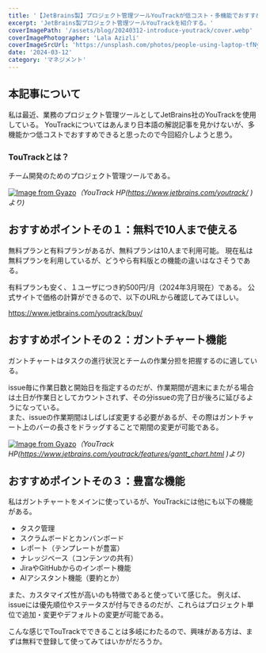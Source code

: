 ```yaml
---
title: '【JetBrains製】プロジェクト管理ツールYouTrackが低コスト・多機能でおすすめ'
excerpt: 'JetBrains製プロジェクト管理ツールYouTrackを紹介する。'
coverImagePath: '/assets/blog/20240312-introduce-youtrack/cover.webp'
coverImagePhotographer: 'Lala Azizli'
coverImageSrcUrl: 'https://unsplash.com/photos/people-using-laptop-tfNyTfJpKvc'
date: '2024-03-12'
category: 'マネジメント'
---
```


## 本記事について

私は最近、業務のプロジェクト管理ツールとしてJetBrains社のYouTrackを使用している。
YouTrackについてはあんまり日本語の解説記事を見かけないが、多機能かつ低コストでおすすめできると思ったので今回紹介しようと思う。

### TouTrackとは？

チーム開発のためのプロジェクト管理ツールである。

[![Image from Gyazo](https://i.gyazo.com/0742e81eae520c12fa5441a880529779.jpg)](https://gyazo.com/0742e81eae520c12fa5441a880529779)_（YouTrack HP(https://www.jetbrains.com/youtrack/ )より)_

## おすすめポイントその１：無料で10人まで使える

無料プランと有料プランがあるが、無料プランは10人まで利用可能。
現在私は無料プランを利用しているが、どうやら有料版との機能の違いはなさそうである。

有料プランも安く、１ユーザにつき約500円/月（2024年3月現在）である。
公式サイトで価格の計算ができるので、以下のURLから確認してみてほしい。

https://www.jetbrains.com/youtrack/buy/

## おすすめポイントその２：ガントチャート機能

ガントチャートはタスクの進行状況とチームの作業分担を把握するのに適している。

issue毎に作業日数と開始日を指定するのだが、作業期間が週末にまたがる場合は土日が作業日としてカウントされず、その分issueの完了日が後ろに延びるようになっている。  
また、issueの作業期間はしばしば変更する必要があるが、その際はガントチャート上のバーの長さをドラッグすることで期間の変更が可能である。

[![Image from Gyazo](https://i.gyazo.com/1e44e6e23e64c79435331ae49018f097.jpg)](https://gyazo.com/1e44e6e23e64c79435331ae49018f097)_（YouTrack HP(https://www.jetbrains.com/youtrack/features/gantt_chart.html )より)_

## おすすめポイントその３：豊富な機能

私はガントチャートをメインに使っているが、YouTrackには他にも以下の機能がある。

- タスク管理
- スクラムボードとカンバンボード
- レポート（テンプレートが豊富）
- ナレッジベース（コンテンツの共有）
- JiraやGitHubからのインポート機能
- AIアシスタント機能（要約とか）

また、カスタマイズ性が高いのも特徴であると使っていて感じた。
例えば、issueには優先順位やステータスが付与できるのだが、これらはプロジェクト単位で追加・変更やデフォルトの変更が可能である。

こんな感じでTouTrackでできることは多岐にわたるので、興味がある方は、まずは無料で登録して使ってみてはいかがだろうか。
